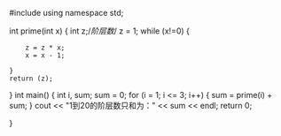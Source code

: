 #include<iostream>
using namespace std;

int prime(int x)
{
	int z;/*阶层数*/
    z = 1;
	while (x!=0)
	{

		z = z * x;
		x = x - 1;

	}
	return (z);
}
int main()
{
	int i, sum;
	sum = 0;
	for (i = 1; i <= 3; i++)
	{
		sum = prime(i) + sum;
	}
		cout << "1到20的阶层数只和为：" << sum << endl;
		return 0;

}
